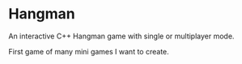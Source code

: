 # Hangman
An interactive C++ Hangman game with single or multiplayer mode. 

First game of many mini games I want to create. 
